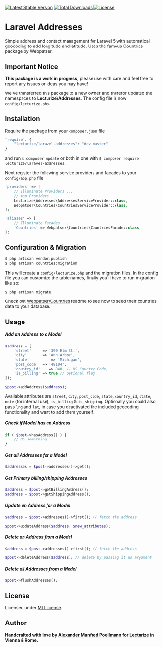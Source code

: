 [![Latest Stable Version](https://poser.pugx.org/lecturize/laravel-addresses/v/stable)](https://packagist.org/packages/lecturize/laravel-addresses)
[![Total Downloads](https://poser.pugx.org/lecturize/laravel-addresses/downloads)](https://packagist.org/packages/lecturize/laravel-addresses)
[![License](https://poser.pugx.org/lecturize/laravel-addresses/license)](https://packagist.org/packages/lecturize/laravel-addresses)

# Laravel Addresses

Simple address and contact management for Laravel 5 with automatical geocoding to add longitude and latitude. Uses the famous [Countries](https://github.com/webpatser/laravel-countries) package by Webpatser.

## Important Notice

**This package is a work in progress**, please use with care and feel free to report any issues or ideas you may have!

We've transferred this package to a new owner and therefor updated the namespaces to **Lecturize\Addresses**. The config file is now `config/lecturize.php`.

## Installation

Require the package from your `composer.json` file

```php
"require": {
	"lecturize/laravel-addresses": "dev-master"
}
```

and run `$ composer update` or both in one with `$ composer require lecturize/laravel-addresses`.

Next register the following service providers and facades to your `config/app.php` file

```php
'providers' => [
    // Illuminate Providers ...
    // App Providers ...
    Lecturize\Addresses\AddressesServiceProvider::class,
    Webpatser\Countries\CountriesServiceProvider::class,
];
```

```php
'aliases' => [
	// Illuminate Facades ...
    'Countries' => Webpatser\Countries\CountriesFacade::class,
];
```

## Configuration & Migration

```bash
$ php artisan vendor:publish
$ php artisan countries:migration
```

This will create a `config/lecturize.php` and the migration files. In the config file you can customize the table names, finally you'll have to run migration like so:

```bash
$ php artisan migrate
```

Check out [Webpatser\Countries](https://github.com/webpatser/laravel-countries) readme to see how to seed their countries data to your database.

## Usage

##### Add an Address to a Model
```php
$address = [
    'street'     => '390 Elm St.',
    'city'       => 'Ann Arbor',
    'state'          => 'Michigan',
    'post_code'  => '48104',
    'country_id'    => 840, // US Country Code,
    'is_billing' => true // optional flag
]);

$post->addAddress($address);
```

Available attributes are `street`, `city`, `post_code`, `state`, `country_id`, `state`, `note` (for internal use), `is_billing` & `is_shipping`. Optionally you could also pass `lng` and `lat`, in case you deactivated the included geocoding functionality and want to add them yourself.

##### Check if Model has an Address
```php
if ( $post->hasAddress() ) {
    // Do something
}
```

##### Get all Addresses for a Model
```php
$addresses = $post->addresses()->get();
```

##### Get Primary billing/shipping Addresses
```php
$address = $post->getBillingAddress();
$address = $post->getShippingAddress();
```

##### Update an Address for a Model
```php
$address = $post->addresses()->first(); // fetch the address

$post->updateAddress($address, $new_attributes);
```

##### Delete an Address from a Model
```php
$address = $post->addresses()->first(); // fetch the address

$post->deleteAddress($address); // delete by passing it as argument
```

##### Delete all Addresses from a Model
```php
$post->flushAddresses();
```

## License

Licensed under [MIT license](http://opensource.org/licenses/MIT).

## Author

**Handcrafted with love by [Alexander Manfred Poellmann](http://twitter.com/AMPoellmann) for [Lecturize](https://lecturize.com) in Vienna &amp; Rome.**